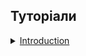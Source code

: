 <!--
## Концепції

<details>
  <summary><a href="./concept/RoutineInput.md#Масив-аргументів">
    Масив аргументів
  </a></summary>
    Це сукупність параметрів рутини, котрі сформовано в псевдомасив <code>arguments</code>.
</details>
-->


## Туторіали

<details>
  <summary><a href="./tutorial/Introduction.md">
    Introduction
  </a></summary>
    This article reviews the concept of a vector and its job formats.
</details>
